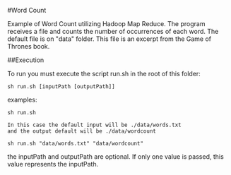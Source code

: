 #Word Count

Example of Word Count utilizing Hadoop Map Reduce. The program receives a file and counts the number of occurrences of each word. The default file is on "data" folder. This file is an excerpt from the Game of Thrones book.

##Execution

To run you must execute the script run.sh in the root of this folder:
```
sh run.sh [inputPath [outputPath]]
```
examples:
```
sh run.sh

In this case the default input will be ./data/words.txt
and the output default will be ./data/wordcount
```

```
sh run.sh "data/words.txt" "data/wordcount"
```

the inputPath and outputPath are optional. If only one value is passed, this value represents the inputPath.

